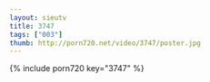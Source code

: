 ```yaml
--- 
layout: sieutv
title: 3747
tags: ["003"]
thumb: http://porn720.net/video/3747/poster.jpg
---
```

{% include porn720 key="3747" %} 
